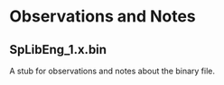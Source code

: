 # Observations and Notes
## SpLibEng_1.x.bin
A stub for observations and notes about the binary file.
